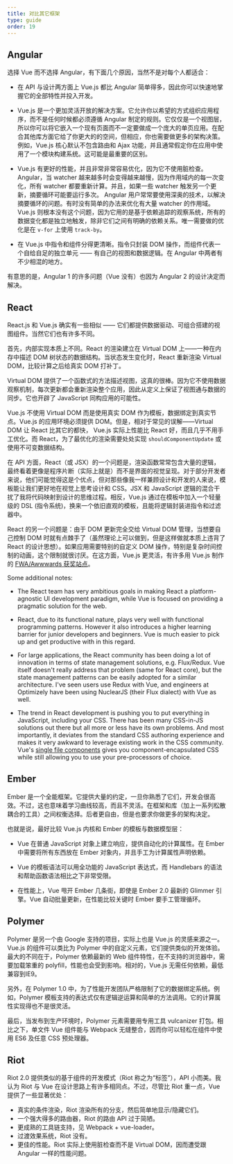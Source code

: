 ```yaml
---
title: 对比其它框架
type: guide
order: 19
---
```


## Angular

选择 Vue 而不选择 Angular，有下面几个原因，当然不是对每个人都适合：

- 在 API 与设计两方面上 Vue.js 都比 Angular 简单得多，因此你可以快速地掌握它的全部特性并投入开发。

- Vue.js 是一个更加灵活开放的解决方案。它允许你以希望的方式组织应用程序，而不是任何时候都必须遵循 Angular 制定的规则。它仅仅是一个视图层，所以你可以将它嵌入一个现有页面而不一定要做成一个庞大的单页应用。在配合其他库方面它给了你更大的的空间，但相应，你也需要做更多的架构决策。例如，Vue.js 核心默认不包含路由和 Ajax 功能，并且通常假定你在应用中使用了一个模块构建系统。这可能是最重要的区别。

- Vue.js 有更好的性能，并且非常非常容易优化，因为它不使用脏检查。Angular，当 watcher 越来越多时会变得越来越慢，因为作用域内的每一次变化，所有 watcher 都要重新计算。并且，如果一些 watcher 触发另一个更新，摘要循环可能要运行多次。 Angular 用户常常要使用深奥的技术，以解决摘要循环的问题。有时没有简单的办法来优化有大量 watcher 的作用域。Vue.js 则根本没有这个问题，因为它用的是基于依赖追踪的观察系统，所有的数据变化都是独立地触发，除非它们之间有明确的依赖关系。唯一需要做的优化是在 `v-for` 上使用 `track-by`。

- 在 Vue.js 中指令和组件分得更清晰。指令只封装 DOM 操作，而组件代表一个自给自足的独立单元 —— 有自己的视图和数据逻辑。在 Angular 中两者有不少相混的地方。

有意思的是，Angular 1 的许多问题（Vue 没有）也因为 Angular 2 的设计决定而解决。

## React

React.js 和 Vue.js 确实有一些相似 —— 它们都提供数据驱动、可组合搭建的视图组件。当然它们也有许多不同。

首先，内部实现本质上不同。React 的渲染建立在 Virtual DOM 上——一种在内存中描述 DOM 树状态的数据结构。当状态发生变化时，React 重新渲染 Virtual DOM，比较计算之后给真实 DOM 打补丁。

Virtual DOM 提供了一个函数式的方法描述视图，这真的很棒。因为它不使用数据观察机制，每次更新都会重新渲染整个应用，因此从定义上保证了视图通与数据的同步。它也开辟了 JavaScript 同构应用的可能性。

Vue.js 不使用 Virtual DOM 而是使用真实 DOM 作为模板，数据绑定到真实节点。Vue.js 的应用环境必须提供 DOM。但是，相对于常见的误解——Virtual DOM 让 React 比其它的都快， Vue.js 实际上性能比 React 好，而且几乎不用手工优化。而 React，为了最优化的渲染需要处处实现 `shouldComponentUpdate` 或使用不可变数据结构。

在 API 方面，React（或 JSX）的一个问题是，渲染函数常常包含大量的逻辑，最终看着更像是程序片断（实际上就是）而不是界面的视觉呈现。对于部分开发者来说，他们可能觉得这是个优点，但对那些像我一样兼顾设计和开发的人来说，模板能让我们更好地在视觉上思考设计和 CSS。JSX 和 JavaScript 逻辑的混合干扰了我将代码映射到设计的思维过程。相反，Vue.js 通过在模板中加入一个轻量级的 DSL (指令系统)，换来一个依旧直观的模板，且能将逻辑封装进指令和过滤器中。

React 的另一个问题是：由于 DOM 更新完全交给 Virtual DOM 管理，当想要自己控制 DOM 时就有点棘手了（虽然理论上可以做到，但是这样做就本质上违背了 React 的设计思想）。如果应用需要特别的自定义 DOM 操作，特别是复杂时间控制的动画，这个限制就很讨厌。在这方面，Vue.js 更灵活，有许多用 Vue.js 制作的 [FWA/Awwwards 获奖站点](https://github.com/vuejs/vue/wiki/Projects-Using-Vue.js#interactive-experiences)。

Some additional notes:

- The React team has very ambitious goals in making React a platform-agnostic UI development paradigm, while Vue is focused on providing a pragmatic solution for the web.

- React, due to its functional nature, plays very well with functional programming patterns. However it also introduces a higher learning barrier for junior developers and beginners. Vue is much easier to pick up and get productive with in this regard.

- For large applications, the React community has been doing a lot of innovation in terms of state management solutions, e.g. Flux/Redux. Vue itself doesn't really address that problem (same for React core), but the state management patterns can be easily adopted for a similar architecture. I've seen users use Redux with Vue, and engineers at Optimizely have been using NuclearJS (their Flux dialect) with Vue as well.

- The trend in React development is pushing you to put everything in JavaScript, including your CSS. There has been many CSS-in-JS solutions out there but all more or less have its own problems. And most importantly, it deviates from the standard CSS authoring experience and makes it very awkward to leverage existing work in the CSS community. Vue's [single file components](http://vuejs.org/guide/application.html#Single_File_Components) gives you component-encapsulated CSS while still allowing you to use your pre-processors of choice.

## Ember

Ember 是一个全能框架。它提供大量的约定，一旦你熟悉了它们，开发会很高效。不过，这也意味着学习曲线较高，而且不灵活。在框架和库（加上一系列松散耦合的工具）之间权衡选择。后者更自由，但是也要求你做更多的架构决定。

也就是说，最好比较 Vue.js 内核和 Ember 的模板与数据模型层：

- Vue 在普通 JavaScript 对象上建立响应，提供自动化的计算属性。在 Ember 中需要将所有东西放在 Ember 对象内，并且手工为计算属性声明依赖。

- Vue 的模板语法可以用全功能的 JavaScript 表达式，而 Handlebars 的语法和帮助函数语法相比之下非常受限。

- 在性能上，Vue 甩开 Ember 几条街，即使是 Ember 2.0 最新的 Glimmer 引擎。Vue 自动批量更新，在性能比较关键时 Ember 要手工管理循环。

## Polymer

Polymer 是另一个由 Google 支持的项目，实际上也是 Vue.js 的灵感来源之一。Vue.js 的组件可以类比为 Polymer 中的自定义元素，它们提供类似的开发体验。最大的不同在于，Polymer 依赖最新的 Web 组件特性，在不支持的浏览器中，需要加载笨重的 polyfill，性能也会受到影响。相对的，Vue.js 无需任何依赖，最低兼容到IE9。

另外，在 Polymer 1.0 中，为了性能开发团队严格限制了它的数据绑定系统。例如，Polymer 模板支持的表达式仅有逻辑逆运算和简单的方法调用。它的计算属性实现得也不是很灵活。

最后，当发布到生产环境时，Polymer 元素需要用专用工具 vulcanizer 打包。相比之下，单文件 Vue 组件能与 Webpack 无缝整合，因而你可以轻松在组件中使用 ES6 及任意 CSS 预处理器。

## Riot

Riot 2.0 提供类似的基于组件的开发模式（Riot 称之为“标签”），API 小而美。我认为 Riot 与 Vue 在设计思路上有许多相同点。不过，尽管比 Riot 重一点，Vue 提供了一些显著优处：

- 真实的条件渲染，Riot 渲染所有的分支，然后简单地显示/隐藏它们。
- 一个强大得多的路由器，Riot 的路由 API 过于简陋。
- 更成熟的工具链支持，见 Webpack + vue-loader。
- 过渡效果系统，Riot 没有。
- 更佳的性能。Riot 实际上使用脏检查而不是 Virtual DOM，因而遭受跟 Angular 一样的性能问题。
